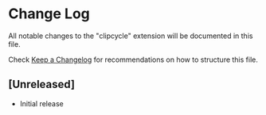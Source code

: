 # Change Log

All notable changes to the "clipcycle" extension will be documented in this file.

Check [Keep a Changelog](http://keepachangelog.com/) for recommendations on how to structure this file.

## [Unreleased]

- Initial release